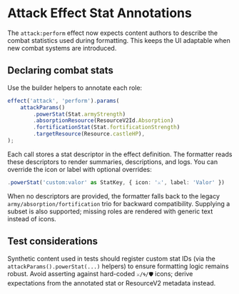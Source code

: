 # Attack Effect Stat Annotations

The `attack:perform` effect now expects content authors to describe the combat
statistics used during formatting. This keeps the UI adaptable when new combat
systems are introduced.

## Declaring combat stats

Use the builder helpers to annotate each role:

```ts
effect('attack', 'perform').params(
	attackParams()
		.powerStat(Stat.armyStrength)
		.absorptionResource(ResourceV2Id.Absorption)
		.fortificationStat(Stat.fortificationStrength)
		.targetResource(Resource.castleHP),
);
```

Each call stores a stat descriptor in the effect definition. The formatter reads
these descriptors to render summaries, descriptions, and logs. You can override
the icon or label with optional overrides:

```ts
.powerStat('custom:valor' as StatKey, { icon: '⚔️', label: 'Valor' })
```

When no descriptors are provided, the formatter falls back to the legacy
`army/absorption/fortification` trio for backward compatibility. Supplying a
subset is also supported; missing roles are rendered with generic text instead
of icons.

## Test considerations

Synthetic content used in tests should register custom stat IDs (via the
`attackParams().powerStat(...)` helpers) to ensure formatting logic remains
robust. Avoid asserting against hard-coded `⚔️/🌀/🛡️` icons; derive expectations
from the annotated stat or ResourceV2 metadata instead.
